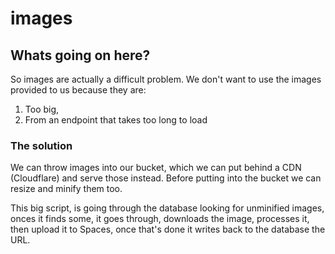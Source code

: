 # images

## Whats going on here?

So images are actually a difficult problem.
We don't want to use the images provided to us because they are:
1. Too big,
2. From an endpoint that takes too long to load

### The solution
We can throw images into our bucket, which we can put behind a CDN (Cloudflare) and serve those instead. Before putting into the bucket we can resize and minify them too.

This big script, is going through the database looking for unminified images, onces it finds some, it goes through, downloads the image, processes it, then upload it to Spaces, once that's done it writes back to the database the URL.
